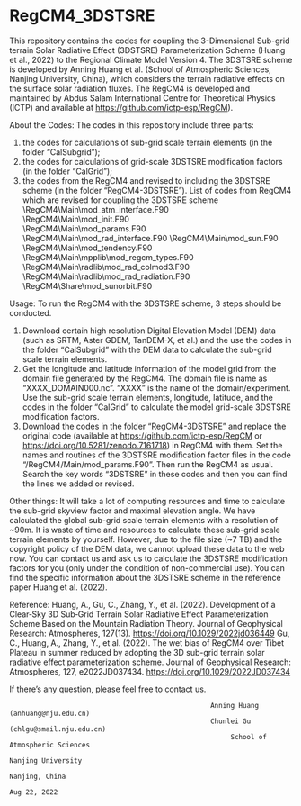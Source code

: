 # RegCM4_3DSTSRE

This repository contains the codes for coupling the 3-Dimensional Sub-grid terrain Solar Radiative Effect (3DSTSRE) Parameterization Scheme (Huang et al., 2022) to the Regional Climate Model Version 4. The 3DSTSRE scheme is developed by Anning Huang et al. (School of Atmospheric Sciences, Nanjing University, China), which considers the terrain radiative effects on the surface solar radiation fluxes. The RegCM4 is developed and maintained by Abdus Salam International Centre for Theoretical Physics (ICTP) and available at https://github.com/ictp-esp/RegCM).

About the Codes:
The codes in this repository include three parts: 
1) the codes for calculations of sub-grid scale terrain elements (in the folder “CalSubgrid”); 
2) the codes for calculations of grid-scale 3DSTSRE modification factors (in the folder “CalGrid”);
3) the codes from the RegCM4 and revised to including the 3DSTSRE scheme (in the folder “RegCM4-3DSTSRE”).
List of codes from RegCM4 which are revised for coupling the 3DSTSRE scheme
\RegCM4\Main\mod_atm_interface.F90	
\RegCM4\Main\mod_init.F90	  
\RegCM4\Main\mod_params.F90
\RegCM4\Main\mod_rad_interface.F90 
\RegCM4\Main\mod_sun.F90
\RegCM4\Main\mod_tendency.F90
\RegCM4\Main\mpplib\mod_regcm_types.F90
\RegCM4\Main\radlib\mod_rad_colmod3.F90
\RegCM4\Main\radlib\mod_rad_radiation.F90
\RegCM4\Share\mod_sunorbit.F90	



Usage:
To run the RegCM4 with the 3DSTSRE scheme, 3 steps should be conducted. 
1) Download certain high resolution Digital Elevation Model (DEM) data (such as SRTM, Aster GDEM, TanDEM-X, et al.) and the use the codes in the folder “CalSubgrid” with the DEM data to calculate the sub-grid scale terrain elements.
2) Get the longitude and latitude information of the model grid from the domain file generated by the RegCM4. The domain file is name as “XXXX_DOMAIN000.nc”. “XXXX” is the name of the domain/experiment. Use the sub-grid scale terrain elements, longitude, latitude, and the codes in the folder “CalGrid” to calculate the model grid-scale 3DSTSRE modification factors.
3) Download the codes in the folder “RegCM4-3DSTSRE” and replace the original code (available at https://github.com/ictp-esp/RegCM or https://doi.org/10.5281/zenodo.7161718) in RegCM4 with them. Set the names and routines of the 3DSTSRE modification factor files in the code “/RegCM4/Main/mod_params.F90”. Then run the RegCM4 as usual. Search the key words “3DSTSRE” in these codes and then you can find the lines we added or revised.

Other things:
It will take a lot of computing resources and time to calculate the sub-grid skyview factor and maximal elevation angle. We have calculated the global sub-grid scale terrain elements with a resolution of ~90m. It is waste of time and resources to calculate these sub-grid scale terrain elements by yourself. However, due to the file size (~7 TB) and the copyright policy of the DEM data, we cannot upload these data to the web now. You can contact us and ask us to calculate the 3DSTSRE modification factors for you (only under the condition of non-commercial use). You can find the specific information about the 3DSTSRE scheme in the reference paper Huang et al. (2022). 

Reference:
Huang, A., Gu, C., Zhang, Y., et al. (2022). Development of a Clear‐Sky 3D Sub‐Grid Terrain Solar Radiative Effect Parameterization Scheme Based on the Mountain Radiation Theory. Journal of Geophysical Research: Atmospheres, 127(13). https://doi.org/10.1029/2022jd036449
Gu, C., Huang, A., Zhang, Y., et al. (2022). The wet bias of RegCM4 over Tibet Plateau in summer reduced by adopting the 3D sub-grid terrain solar radiative effect parameterization scheme. Journal of Geophysical Research: Atmospheres, 127, e2022JD037434. https://doi.org/10.1029/2022JD037434

If there’s any question, please feel free to contact us.




                                                      Anning Huang (anhuang@nju.edu.cn)
                                                      Chunlei Gu (chlgu@smail.nju.edu.cn)
                                                           School of Atmospheric Sciences
                                                                       Nanjing University
                                                                           Nanjing, China
                                                                             Aug 22, 2022
























